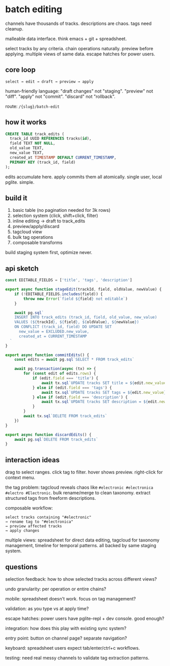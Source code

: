 # batch editing

channels have thousands of tracks. descriptions are chaos. tags need cleanup.

malleable data interface. think emacs + git + spreadsheet.

select tracks by any criteria. chain operations naturally. preview before applying. multiple views of same data. escape hatches for power users.

## core loop

```
select → edit → draft → preview → apply
```

human-friendly language: "draft changes" not "staging". "preview" not "diff". "apply" not "commit". "discard" not "rollback".

route: `/{slug}/batch-edit`

## how it works

```sql
CREATE TABLE track_edits (
  track_id UUID REFERENCES tracks(id),
  field TEXT NOT NULL,
  old_value TEXT,
  new_value TEXT,
  created_at TIMESTAMP DEFAULT CURRENT_TIMESTAMP,
  PRIMARY KEY (track_id, field)
);
```

edits accumulate here. apply commits them all atomically.
single user, local pglite. simple.

## build it

1. basic table (no pagination needed for 3k rows)
2. selection system (click, shift+click, filter)
3. inline editing → draft to track_edits
4. preview/apply/discard
5. tagcloud view
6. bulk tag operations
7. composable transforms

build staging system first, optimize never.

## api sketch

```js
const EDITABLE_FIELDS = ['title', 'tags', 'description']

export async function stageEdit(trackId, field, oldValue, newValue) {
	if (!EDITABLE_FIELDS.includes(field)) {
		throw new Error(`field ${field} not editable`)
	}

	await pg.sql`
    INSERT INTO track_edits (track_id, field, old_value, new_value)
    VALUES (${trackId}, ${field}, ${oldValue}, ${newValue})
    ON CONFLICT (track_id, field) DO UPDATE SET
      new_value = EXCLUDED.new_value,
      created_at = CURRENT_TIMESTAMP
  `
}

export async function commitEdits() {
	const edits = await pg.sql`SELECT * FROM track_edits`

	await pg.transaction(async (tx) => {
		for (const edit of edits.rows) {
			if (edit.field === 'title') {
				await tx.sql`UPDATE tracks SET title = ${edit.new_value} WHERE id = ${edit.track_id}`
			} else if (edit.field === 'tags') {
				await tx.sql`UPDATE tracks SET tags = ${edit.new_value} WHERE id = ${edit.track_id}`
			} else if (edit.field === 'description') {
				await tx.sql`UPDATE tracks SET description = ${edit.new_value} WHERE id = ${edit.track_id}`
			}
		}
		await tx.sql`DELETE FROM track_edits`
	})
}

export async function discardEdits() {
	await pg.sql`DELETE FROM track_edits`
}
```

## interaction ideas

drag to select ranges. click tag to filter. hover shows preview. right-click for context menu.

the tag problem: tagcloud reveals chaos like `#electronic #electronica #electro #Electronic`. bulk rename/merge to clean taxonomy. extract structured tags from freeform descriptions.

composable workflow:

```
select tracks containing "#electronic"
→ rename tag to "#electronica"
→ preview affected tracks
→ apply changes
```

multiple views: spreadsheet for direct data editing, tagcloud for taxonomy management, timeline for temporal patterns. all backed by same staging system.

## questions

selection feedback: how to show selected tracks across different views?

undo granularity: per operation or entire chains?

mobile: spreadsheet doesn't work. focus on tag management?

validation: as you type vs at apply time?

escape hatches: power users have pglite-repl + dev console. good enough?

integration: how does this play with existing sync system?

entry point: button on channel page? separate navigation?

keyboard: spreadsheet users expect tab/enter/ctrl+c workflows.

testing: need real messy channels to validate tag extraction patterns.
